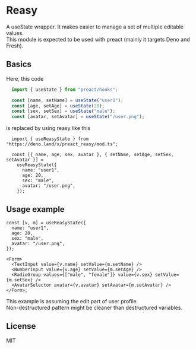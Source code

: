 # Reasy

A useState wrapper.
It makes easier to manage a set of multiple editable values.   
This module is expected to be used with preact (mainly it targets Deno and Fresh).

## Basics

Here, this code
```ts
  import { useState } from "preact/hooks";

  const [name, setName] = useState("user1");
  const [age, setAge] = useState(20);
  const [sex, setSex] = useState("male");
  const [avatar, setAvatar] = useState("/user.png");
```
is replaced by using reasy like this
```tsx
  import { useReasyState } from "https://deno.land/x/preact_reasy/mod.ts";

  const [{ name, age, sex, avatar }, { setName, setAge, setSex, setAvatar }] =
    useReasyState({
      name: "user1",
      age: 20,
      sex: "male",
      avatar: "/user.png",
    });
```

## Usage example
```tsx
const [v, m] = useReasyState({
  name: "user1",
  age: 20,
  sex: "male",
  avatar: "/user.png",
});

<Form>
  <TextInput value={v.name} setValue={m.setName} />
  <NumberInput value={v.age} setValue={m.setAge} />
  <RadioGroup values={["male", "female"]} value={v.sex} setValue={m.setSex} />
  <AvatarSelector avatar={v.avatar} setAvatar={m.setAvatar} />
</Form>;
```
This example is assuming the edit part of user profile.  
Non-destructured pattern might be cleaner than destructured variables.

## License
MIT
